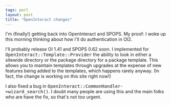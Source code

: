 ```yaml
---
tags: perl
layout: post
title: "OpenInteract changes"
---
```




<p>I'm (finally!) getting back into OpenInteract and SPOPS. My proof: I woke up this morning thinking about how I'll do authentication in OI2.</p>

<p>I'll probably release OI 1.41 and SPOPS 0.62 soon. I implemented for <tt>OpenInteract::Template::Provider</tt> the ability to look in either a sitewide directory or the package directory for a package template. This allows you to maintain templates through upgrades at the expense of new features being added to the templates, which happens rarely anyway. (In fact, the change is working on this site right now!)</p>

<p>I also fixed a bug in <tt>OpenInteract::CommonHandler-&gt;wizard_search()</tt>. I doubt many people are using this and the main folks who are have the fix, so that's not too urgent.</p>


